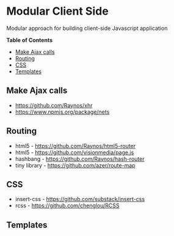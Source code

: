 # Modular Client Side

Modular approach for building client-side Javascript application

**Table of Contents**

- [Make Ajax calls](#user-content-make-ajax-calls)
- [Routing](#user-content-routing)
- [CSS](#css)
- [Templates](#user-content-templates)

## Make Ajax calls

* https://github.com/Raynos/xhr
* https://www.npmjs.org/package/nets

## Routing

* html5 - https://github.com/Raynos/html5-router
* html5 - https://github.com/visionmedia/page.js
* hashbang - https://github.com/Raynos/hash-router
* tiny library - https://github.com/azer/route-map

## CSS
* insert-css - https://github.com/substack/insert-css
* rcss - https://github.com/chenglou/RCSS

## Templates
